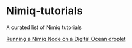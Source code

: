 # Nimiq-tutorials
A curated list of Nimiq tutorials

[Running a Nimiq Node on a Digital Ocean droplet](https://gist.github.com/rlafranchi/6a1772c07c1eccafe2f21f784632504d)
